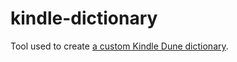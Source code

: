 # kindle-dictionary

Tool used to create
[a custom Kindle Dune dictionary](http://gum.co/dune-dictionary).
